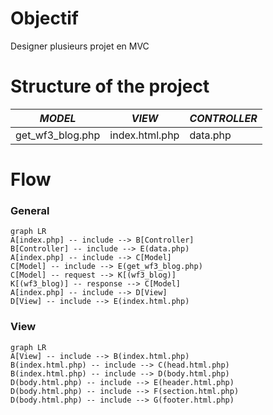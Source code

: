 #  Objectif

Designer plusieurs projet en MVC

# Structure of the project 

|*MODEL* | *VIEW* | *CONTROLLER* |
|---|---|---|
| get_wf3_blog.php | index.html.php | data.php |

# Flow

### General 

```mermaid
graph LR
A[index.php] -- include --> B[Controller]
B[Controller] -- include --> E(data.php)
A[index.php] -- include --> C[Model]
C[Model] -- include --> E(get_wf3_blog.php)
C[Model] -- request --> K[(wf3_blog)]
K[(wf3_blog)] -- response --> C[Model]
A[index.php] -- include --> D[View]
D[View] -- include --> E(index.html.php)
```

### View

```mermaid
graph LR
A[View] -- include --> B(index.html.php)
B(index.html.php) -- include --> C(head.html.php)
B(index.html.php) -- include --> D(body.html.php)
D(body.html.php) -- include --> E(header.html.php)
D(body.html.php) -- include --> F(section.html.php)
D(body.html.php) -- include --> G(footer.html.php)
```

